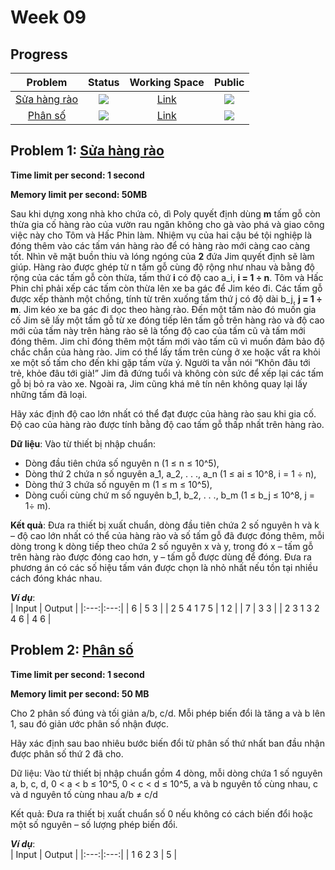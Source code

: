 # Week 09

## Progress
| Problem | Status | Working Space | Public |
|:---:|:---:|:--:|:--:|
| [Sửa hàng rào](https://khmt.uit.edu.vn/wecode/cs112.2021/assignment/6/6) | ![](https://img.shields.io/badge/-Accepted-brightgreen) | [Link](https://colab.research.google.com/drive/1snsNl7xvFFk1kMmK7AjHtYNuQSt6kEKa?usp=sharing#scrollTo=oGIj3jP5Nu8A) | ![](https://img.shields.io/badge/-YES-brightgreen)   
| [Phân số](https://khmt.uit.edu.vn/wecode/cs112.2021/assignment/6/13) | ![](https://img.shields.io/badge/-Accepted-brightgreen) | [Link](https://colab.research.google.com/drive/1K3UZNH6G5nwvFdQgAp7wdbCa2l-7wf_J?usp=sharing#scrollTo=f6ISlGq6PYZc)  | ![](https://img.shields.io/badge/-YES-brightgreen)    

## Problem 1: [Sửa hàng rào](https://khmt.uit.edu.vn/wecode/cs112.2021/assignment/6/6)
**Time limit per second: 1 second**   
    
**Memory limit per second: 50MB**    

Sau khi dựng xong nhà kho chứa cỏ, dì Poly quyết định dùng **m** tấm gỗ còn thừa gia cố hàng rào của vườn rau ngăn không cho gà vào phá và giao công việc này cho Tôm và Hấc Phin làm. Nhiệm vụ của hai cậu bé tội nghiệp là đóng thêm vào các tấm ván hàng rào để có hàng rào mới càng cao càng tốt. Nhìn vẽ mặt buồn thiu và lóng ngóng của **2** đứa Jim quyết định sẽ làm giúp. Hàng rào được ghép từ n tấm gỗ cùng độ rộng như nhau và bằng độ rộng của các tấm gỗ còn thừa, tấm thứ **i** có độ cao a_i, **i = 1 ÷ n**. Tôm và Hấc Phin chỉ phải xếp các tấm còn thừa lên xe ba gác để Jim kéo đi. Các tấm gỗ được xếp thành một chồng, tính từ trên xuống tấm thứ j có độ dài b_j, **j = 1 ÷ m**. Jim kéo xe ba gác đi dọc theo hàng rào. Đến một tấm nào đó muốn gia cố Jim sẽ lấy một tấm gỗ từ xe đóng tiếp lên tấm gỗ trên hàng rào và độ cao mới của tấm này trên hàng rào sẽ là tổng độ cao của tấm cũ và tấm mới đóng thêm. Jim chỉ đóng thêm một tấm mới vào tấm cũ vì muốn đảm bảo độ chắc chắn của hàng rào. Jim có thể lấy tấm trên cùng ở xe hoặc vất ra khỏi xe một số tấm cho đến khi gặp tấm vừa ý. Người ta vẫn nói “Khôn đâu tới trẻ, khỏe đâu tới già!”  Jim đã đứng tuổi và không còn sức để xếp lại các tấm gỗ bị bỏ ra vào xe. Ngoài ra, Jim cũng khá mê tín nên không quay lại lấy những tấm đã loại.       

Hãy xác định độ cao lớn nhất có thể đạt được của hàng rào sau khi gia cố. Độ cao của hàng rào được tính bằng độ cao tấm gỗ thấp nhất trên hàng rào.       

**Dữ liệu**: Vào từ thiết bị nhập chuẩn:   

- Dòng đầu tiên chứa số nguyên n (1 ≤ n ≤ 10^5),
- Dòng thứ 2 chứa n số nguyên a_1, a_2, . . ., a_n (1 ≤ ai ≤ 10^8, i = 1 ÷ n),
- Dòng thứ 3 chứa số nguyên m  (1 ≤ m ≤ 10^5),
- Dòng cuối cùng chứ m số nguyên b_1, b_2, . . ., b_m (1 ≤ b_j ≤ 10^8, j = 1÷ m).    

**Kết quả**: Đưa ra thiết bị xuất chuẩn, dòng đầu tiên chứa 2 số nguyên h và k – độ cao lớn nhất có thể của hàng rào và số tấm gỗ đã được đóng thêm, mỗi dòng trong k dòng tiếp theo chứa 2 số nguyên x và y, trong đó x – tấm gỗ trên hàng rào được đóng cao hơn, y – tấm gỗ được dùng để đóng. Đưa ra phương án có các số hiệu tấm ván được chọn là nhỏ nhất nếu tồn tại nhiều cách đóng khác nhau.    

***Ví dụ***:    
| Input | Output |
|:---:|:---:|
| 6 | 5 3 |
| 2 5 4 1 7 5 | 1 2 |
| 7 | 3 3 |
| 2 3 1 3 2 4 6 | 4 6 |

## Problem 2: [Phân số](https://khmt.uit.edu.vn/wecode/cs112.2021/assignment/6/13)     
**Time limit per second: 1 second**   
    
**Memory limit per second: 50 MB**    

Cho 2 phân số đúng và tối giản a/b, c/d. Mỗi phép biến đổi là tăng a và b lên 1, sau đó giản ước phân số nhận được.

Hãy xác định sau bao nhiêu bước biến đổi từ phân số thứ nhất ban đầu nhận được phân số thứ 2 đã cho.

Dữ liệu: Vào từ thiết bị nhập chuẩn gồm 4 dòng, mỗi dòng chứa 1 số nguyên a, b, c, d, 0 < a < b ≤ 10^5, 0 < c < d ≤ 10^5, a và b nguyên tố cùng nhau, c và d nguyên tố cùng nhau a/b ≠ c/d     

Kết quả: Đưa ra thiết bị xuất chuẩn số 0 nếu không có cách biến đổi hoặc một số nguyên – số lượng phép biến đổi.    

***Ví dụ***:    
| Input | Output |
|:---:|:---:|
| 1 6 2 3 | 5 |


